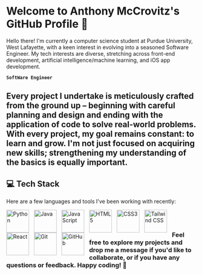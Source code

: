 # Welcome to Anthony McCrovitz's GitHub Profile 👋
Hello there! I'm currently a computer science student at Purdue University, West Lafayette, with a keen interest in evolving into a seasoned Software Engineer. My tech interests are diverse, stretching across front-end development, artificial intelligence/machine learning, and iOS app development.

**`SoftWare Engineer`**

Every project I undertake is meticulously crafted from the ground up – beginning with careful planning and design and ending with the application of code to solve real-world problems. With every project, my goal remains constant: to learn and grow. I'm not just focused on acquiring new skills; strengthening my understanding of the basics is equally important.
---

## 💻 Tech Stack
Here are a few languages and tools I've been working with recently:

<img align="left" alt="Python" width="60px" style="padding-right:10px;" src="https://cdn.jsdelivr.net/gh/devicons/devicon/icons/python/python-original.svg" />
<img align="left" alt="Java" width="60px" style="padding-right:10px;" src="https://cdn.jsdelivr.net/gh/devicons/devicon/icons/java/java-original.svg" />
<img align="left" alt="JavaScript" width="60px" style="padding-right:10px;" src="https://cdn.jsdelivr.net/gh/devicons/devicon/icons/javascript/javascript-original.svg" />
<img align="left" alt="HTML5" width="60px" style="padding-right:10px;" src="https://cdn.jsdelivr.net/gh/devicons/devicon/icons/html5/html5-original.svg" />
<img align="left" alt="CSS3" width="60px" style="padding-right:10px;" src="https://cdn.jsdelivr.net/gh/devicons/devicon/icons/css3/css3-original.svg" />
<img align="left" alt="Tailwind CSS" width="60px" style="padding-right:10px;" src="https://cdn.jsdelivr.net/gh/devicons/devicon/icons/tailwindcss/tailwindcss-original-wordmark.svg" />
<img align="left" alt="React" width="60px" style="padding-right:10px;" src="https://cdn.jsdelivr.net/gh/devicons/devicon/icons/react/react-original.svg" />
<img align="left" alt="Git" width="60px" style="padding-right:10px;" src="https://cdn.jsdelivr.net/gh/devicons/devicon/icons/git/git-original.svg" />
<img align="left" alt="GitHub" width="60px" style="padding-right:10px;" src="https://cdn.jsdelivr.net/gh/devicons/devicon/icons/github/github-original.svg" />
<br />

#


### Feel free to explore my projects and drop me a message if you'd like to collaborate, or if you have any questions or feedback. Happy coding! 🚀
